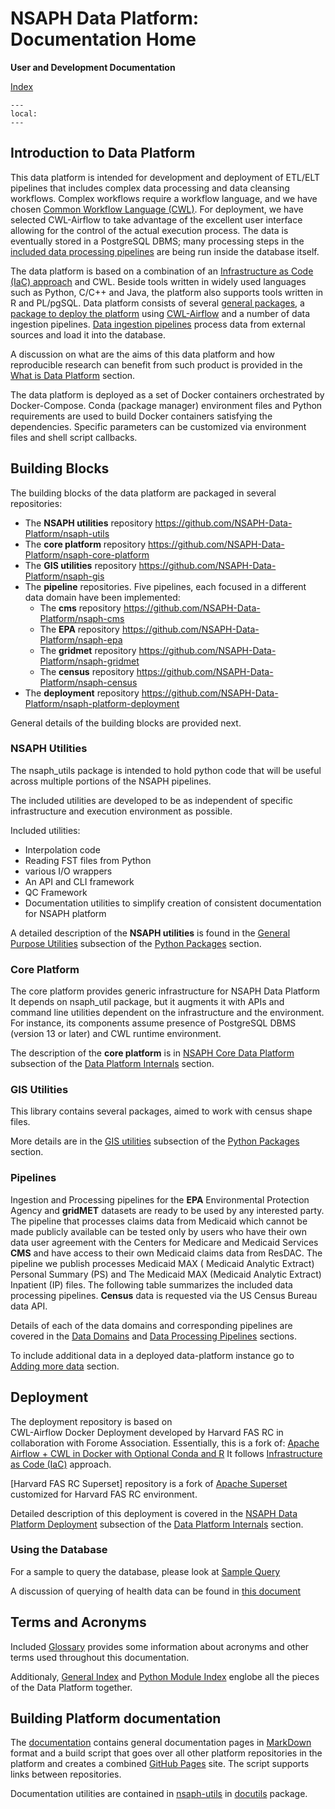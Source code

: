 # NSAPH Data Platform: Documentation Home
 **User and Development Documentation**

 [Index](genindex)

```{contents}
---
local:
---
```

## Introduction to Data Platform

This data platform is intended for development and deployment of 
ETL/ELT pipelines that includes complex data processing and data 
cleansing workflows. Complex workflows require a workflow language, 
and we have chosen 
[Common Workflow Language (CWL)](https://www.commonwl.org/).
For deployment, we have selected CWL-Airflow to take advantage of the excellent
user interface allowing for the control of the actual execution process. 
The data is eventually stored in a PostgreSQL DBMS; many processing steps 
in the [included data processing pipelines](#data-ingestion-and-processing-packages-and-pipelines) 
are being run inside the database itself. 

The data platform is based on a combination of an 
[Infrastructure as Code (IaC) approach](https://en.wikipedia.org/wiki/Infrastructure_as_code) 
and CWL. Beside tools written in widely used languages such as 
Python, C/C++ and
Java, the platform also supports tools written in R and PL/pgSQL.
Data platform consists of several [general packages](#general-packages), 
a [package to deploy the platform](#deploying-the-platform)
using [CWL-Airflow](https://cwl-airflow.readthedocs.io/en/latest/)
and a number of data ingestion pipelines. 
[Data ingestion pipelines](#data-ingestion-and-processing-packages-and-pipelines)
process data from external sources and load it into the database.

A discussion on what are the aims of this data platform and how reproducible research can benefit from such product is provided in the
[What is Data Platform](rationale) section.

The data platform is deployed as a set of Docker containers orchestrated by
Docker-Compose. Conda (package manager) environment files and Python
requirements are used to build Docker containers satisfying the dependencies.
Specific parameters can be customized via environment files and shell script
callbacks.

## Building Blocks
        
The building blocks of the data platform are packaged in several repositories:

* The **NSAPH utilities** repository https://github.com/NSAPH-Data-Platform/nsaph-utils
* The **core platform** repository https://github.com/NSAPH-Data-Platform/nsaph-core-platform
* The **GIS utilities** repository https://github.com/NSAPH-Data-Platform/nsaph-gis
* The **pipeline** repositories. Five pipelines, each focused in a different data domain have been implemented:
    + The **cms** repository https://github.com/NSAPH-Data-Platform/nsaph-cms
    + The **EPA** repository https://github.com/NSAPH-Data-Platform/nsaph-epa
    + The **gridmet** repository https://github.com/NSAPH-Data-Platform/nsaph-gridmet
    + The **census** repository https://github.com/NSAPH-Data-Platform/nsaph-census
* The **deployment** repository https://github.com/NSAPH-Data-Platform/nsaph-platform-deployment

General details of the building blocks are provided next. 

### NSAPH Utilities

<!-- section overview from nsaph_utils -->

The nsaph_utils package is intended to hold python 
code that will be useful
across multiple portions of the NSAPH pipelines.

The included utilities are developed to be as independent of
specific infrastructure and execution environment as possible.

Included utilities:

* Interpolation code
* Reading FST files from Python
* various I/O wrappers
* An API and CLI framework
* QC Framework
* Documentation utilities to simplify creation of consistent 
 documentation for NSAPH platform 

A detailed description of the **NSAPH utilities** is found in the [General Purpose Utilities](common/utils/doc/index) subsection of the [Python Packages](packages) section.

<!-- end of section overview from nsaph_utils -->

### Core Platform

<!-- section overview from nsaph -->

The core platform provides generic infrastructure for NSAPH Data Platform
It depends on nsaph_util package, but it augments it
with APIs and command line utilities dependent on the infrastructure 
and the environment. For instance, its components assume presence of PostgreSQL
DBMS (version 13 or later) and CWL runtime environment.

The description of the **core platform** is in [NSAPH Core Data Platform](common/core-platform/doc/index) subsection of the [Data Platform Internals](guts) section.

<!-- end of section overview from nsaph -->

### GIS Utilities

<!-- section overview from gis -->
This library contains several packages, aimed to work with census shape files.

More details are in the [GIS utilities](common/gis/doc/index) subsection of the [Python Packages](packges) section.

<!-- end of section overview from gis -->

### Pipelines

Ingestion and Processing pipelines for the **EPA** Environmental Protection Agency and **gridMET** datasets are ready to be used by any interested party. The pipeline that
processes claims data from Medicaid which cannot be made publicly available can be
tested only by users who have their own data user agreement with the Centers for
Medicare and Medicaid Services **CMS** and have access to their own Medicaid
claims data from ResDAC. The pipeline we publish processes Medicaid MAX (
Medicaid Analytic Extract) Personal Summary (PS) and The Medicaid MAX (Medicaid
Analytic Extract) Inpatient (IP) files. The following table 
summarizes the included data processing pipelines. **Census** data is requested via the US Census Bureau data API.

Details of each of the data domains and corresponding pipelines are covered in the [Data Domains](domains) and [Data Processing Pipelines](pipelines) sections. 

To include additional data in a deployed data-platform instance go to [Adding more data](adding_data) section.

## Deployment

The deployment repository is based on  
CWL-Airflow Docker Deployment developed
by Harvard FAS RC in collaboration with Forome Association. Essentially, this is a fork of: 
[Apache Airflow + CWL in Docker with Optional Conda and R](https://github.com/ForomePlatform/airflow-cwl-docker)
It follows 
[Infrastructure as Code (IaC)](https://en.wikipedia.org/wiki/Infrastructure_as_code) 
approach.

[Harvard FAS RC Superset] repository is a fork of 
[Apache Superset](https://superset.apache.org/) 
customized for Harvard FAS RC environment.

Detailed description of this deployment is covered in the [NSAPH Data Platform Deployment](common/platform-deployment/doc/index) subsection of the [Data Platform Internals](guts) section.

### Using the Database

For a sample to query the database, please look at
[Sample Query](common/core-platform/doc/SampleQuery)

A discussion of querying of health data can be found in 
[this document](common/cms/doc/QueringMedicaid)

## Terms and Acronyms 

Included 
[Glossary](glossary.md) provides some information about
acronyms and other terms used throughout this documentation.

Additionaly, [General Index](genindex) and [Python Module Index](modindex) englobe all the pieces of the Data Platform together.


## Building Platform documentation

The [documentation](https://github.com/NSAPH-Data-Platform/nsaph-platform-docs)
contains general documentation pages in 
[MarkDown](https://www.markdownguide.org/) 
format and a build script that goes over all other platform 
repositories in the platform
and creates a combined [GitHub Pages](https://pages.github.com/) site.
The script supports links between repositories. 

Documentation utilities are contained in 
[nsaph-utils](https://github.com/NSAPH-Data-Platform/nsaph-utils)
in 
[docutils](https://github.com/NSAPH-Data-Platform/nsaph-utils/tree/master/nsaph_utils/docutils)
package. 